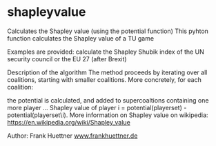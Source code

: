 # shapleyvalue
Calculates the Shapley value (using the potential function)
This pyhton function calculates the Shapley value of a TU game

Examples are provided: calculate the Shapley Shubik index of the UN security council or the EU 27 (after Brexit)

Description of the algorithm
The method proceeds by iterating over all coalitions, starting with smaller coalitions. More concretely, for each coalition:

the potential is calculated, and added to supercoaltions containing one more player ... 
Shapley value of player i = potential(playerset) - potential(playerset\i).
More information on Shapley value on wikipedia: https://en.wikipedia.org/wiki/Shapley_value

Author: Frank Huettner www.frankhuettner.de
